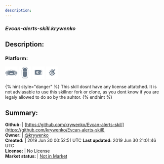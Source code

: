 ```yaml
---
description: 
---
```


### _Evcan-alerts-skill.krywenko_  
## Description:  
  
### Platform:  
 ![Mark I](../.gitbook/assets/mark-1-icon.png)  ![Mark II](../.gitbook/assets/mark-2-icon.png)  ![Picroft](../.gitbook/assets/picroft-icon.png)  ![plasmoid](../.gitbook/assets/kde.png)   
  
{% hint style="danger" %}
This skill dosnt have any license attatched. It is not adviasable to use this skillnor fork or clone, as you dont know if you are legaly allowed to do so by the auhtor.
{% endhint %}
  
## Summary:  
**Github:** | [https://github.com/krywenko/Evcan-alerts-skill](https://github.com/krywenko/Evcan-alerts-skill)  
**Owner:** | [@krywenko](https://github.com/krywenko)  
**Created:** | 2019 Jun 30 00:52:51 UTC  **Last updated:** 2019 Jun 30 21:01:46 UTC  
**License:** | No License  
**Market status:** | [Not in Market](https://market.mycroft.ai/skill/)  
